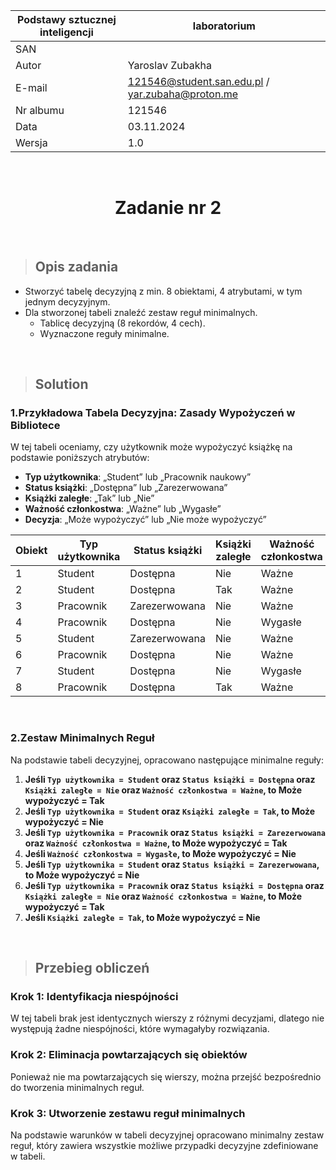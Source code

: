 <div align="center">

| Podstawy sztucznej inteligencji | laboratorium |
|---------------------------------|--------------|
| SAN                             |              |
| Autor                           | Yaroslav Zubakha |
| E-mail                          | 121546@student.san.edu.pl / yar.zubaha@proton.me |
| Nr albumu                       | 121546       |
| Data                            | 03.11.2024   |
| Wersja                          | 1.0          |

<br>

# **Zadanie nr 2**

</div>

<br>

> ## Opis zadania
- Stworzyć tabelę decyzyjną z min. 8 obiektami, 4 atrybutami, w tym jednym decyzyjnym.
- Dla stworzonej tabeli znaleźć zestaw reguł minimalnych.
    - Tablicę decyzyjną (8 rekordów, 4 cech).
    - Wyznaczone reguły minimalne.

<br>

> ## Solution
### 1.Przykładowa Tabela Decyzyjna: Zasady Wypożyczeń w Bibliotece

W tej tabeli oceniamy, czy użytkownik może wypożyczyć książkę na podstawie poniższych atrybutów:

- **Typ użytkownika**: „Student” lub „Pracownik naukowy”
- **Status książki**: „Dostępna” lub „Zarezerwowana”
- **Książki zaległe**: „Tak” lub „Nie”
- **Ważność członkostwa**: „Ważne” lub „Wygasłe”
- **Decyzja**: „Może wypożyczyć” lub „Nie może wypożyczyć”

| Obiekt | Typ użytkownika | Status książki | Książki zaległe | Ważność członkostwa | Może wypożyczyć |
|--------|------------------|----------------|------------------|---------------------|-----------------|
| 1      | Student         | Dostępna       | Nie             | Ważne              | Tak             |
| 2      | Student         | Dostępna       | Tak             | Ważne              | Nie             |
| 3      | Pracownik       | Zarezerwowana  | Nie             | Ważne              | Tak             |
| 4      | Pracownik       | Dostępna       | Nie             | Wygasłe            | Nie             |
| 5      | Student         | Zarezerwowana  | Nie             | Ważne              | Nie             |
| 6      | Pracownik       | Dostępna       | Nie             | Ważne              | Tak             |
| 7      | Student         | Dostępna       | Nie             | Wygasłe            | Nie             |
| 8      | Pracownik       | Dostępna       | Tak             | Ważne              | Nie             |

<br>

### 2.Zestaw Minimalnych Reguł

Na podstawie tabeli decyzyjnej, opracowano następujące minimalne reguły:

1. **Jeśli `Typ użytkownika = Student` oraz `Status książki = Dostępna` oraz `Książki zaległe = Nie` oraz `Ważność członkostwa = Ważne`, to Może wypożyczyć = Tak**
2. **Jeśli `Typ użytkownika = Student` oraz `Książki zaległe = Tak`, to Może wypożyczyć = Nie**
3. **Jeśli `Typ użytkownika = Pracownik` oraz `Status książki = Zarezerwowana` oraz `Ważność członkostwa = Ważne`, to Może wypożyczyć = Tak**
4. **Jeśli `Ważność członkostwa = Wygasłe`, to Może wypożyczyć = Nie**
5. **Jeśli `Typ użytkownika = Student` oraz `Status książki = Zarezerwowana`, to Może wypożyczyć = Nie**
6. **Jeśli `Typ użytkownika = Pracownik` oraz `Status książki = Dostępna` oraz `Książki zaległe = Nie` oraz `Ważność członkostwa = Ważne`, to Może wypożyczyć = Tak**
7. **Jeśli `Książki zaległe = Tak`, to Może wypożyczyć = Nie**

<br>

> ## Przebieg obliczeń

### Krok 1: Identyfikacja niespójności

W tej tabeli brak jest identycznych wierszy z różnymi decyzjami, dlatego nie występują żadne niespójności, które wymagałyby rozwiązania.

### Krok 2: Eliminacja powtarzających się obiektów

Ponieważ nie ma powtarzających się wierszy, można przejść bezpośrednio do tworzenia minimalnych reguł.

### Krok 3: Utworzenie zestawu reguł minimalnych

Na podstawie warunków w tabeli decyzyjnej opracowano minimalny zestaw reguł, który zawiera wszystkie możliwe przypadki decyzyjne zdefiniowane w tabeli. 
